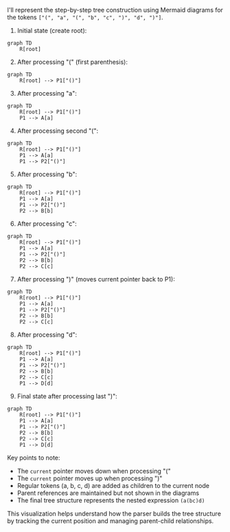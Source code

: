 I'll represent the step-by-step tree construction using Mermaid diagrams for the tokens `["(", "a", "(", "b", "c", ")", "d", ")"]`.

1. Initial state (create root):
```mermaid
graph TD
    R[root]
```

2. After processing "(" (first parenthesis):
```mermaid
graph TD
    R[root] --> P1["()"]
```

3. After processing "a":
```mermaid
graph TD
    R[root] --> P1["()"]
    P1 --> A[a]
```

4. After processing second "(":
```mermaid
graph TD
    R[root] --> P1["()"]
    P1 --> A[a]
    P1 --> P2["()"]
```

5. After processing "b":
```mermaid
graph TD
    R[root] --> P1["()"]
    P1 --> A[a]
    P1 --> P2["()"]
    P2 --> B[b]
```

6. After processing "c":
```mermaid
graph TD
    R[root] --> P1["()"]
    P1 --> A[a]
    P1 --> P2["()"]
    P2 --> B[b]
    P2 --> C[c]
```

7. After processing ")" (moves current pointer back to P1):
```mermaid
graph TD
    R[root] --> P1["()"]
    P1 --> A[a]
    P1 --> P2["()"]
    P2 --> B[b]
    P2 --> C[c]
```

8. After processing "d":
```mermaid
graph TD
    R[root] --> P1["()"]
    P1 --> A[a]
    P1 --> P2["()"]
    P2 --> B[b]
    P2 --> C[c]
    P1 --> D[d]
```

9. Final state after processing last ")":
```mermaid
graph TD
    R[root] --> P1["()"]
    P1 --> A[a]
    P1 --> P2["()"]
    P2 --> B[b]
    P2 --> C[c]
    P1 --> D[d]
```

Key points to note:
- The `current` pointer moves down when processing "("
- The `current` pointer moves up when processing ")"
- Regular tokens (a, b, c, d) are added as children to the current node
- Parent references are maintained but not shown in the diagrams
- The final tree structure represents the nested expression `(a(bc)d)`

This visualization helps understand how the parser builds the tree structure by tracking the current position and managing parent-child relationships.
